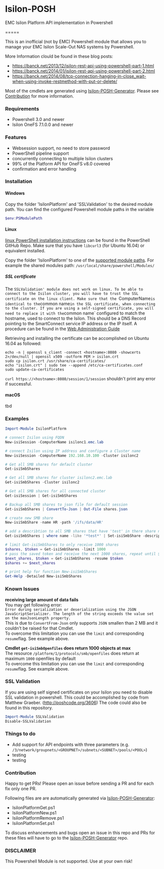 # Isilon-POSH

EMC Isilon Platform API implementation in Powershell

=====

This is an inofficial (not by EMC) Powershell module that allows you to manage your EMC Isilon Scale-Out NAS systems by Powershell.

More Information clould be found in these blog posts:
* https://banck.net/2013/12/isilon-rest-api-using-powershell-part-1.html
* https://banck.net/2014/01/isilon-rest-api-using-powershell-part-2.html
* https://banck.net/2014/08/tcp-connection-hanging-in-close_wait-when-using-invoke-restmethod-with-put-or-delete/

Most of the cmdlets are generated using [Isilon-POSH-Generator](https://github.com/vchrisb/Isilon-POSH-Generator). Please see [Contribution](#contribution) for more information.

### Requirements
* Powershell 3.0 and newer
* Isilon OneFS 7.1.0.0 and newer

### Features
* Websession support, no need to store password
* PowerShell pipeline support
* concurrently connecting to multiple Isilon clusters
* 99% of the Platform API for OneFS v8.0 covered
* confirmation and error handling

### Installation

#### Windows

Copy the folder 'IsilonPlatform' and 'SSLValidation' to the desired module path.
You can find the configured Powershell module paths in the variable 
```PowerShell
$env:PSModulePath
```

#### Linux

[linux PowerShell installation instructions](https://github.com/PowerShell/PowerShell/blob/master/docs/installation/linux.md#paths) can be found in the PowerShell GitHub Repo.
Make sure that you have `libcurl3` (for Ubuntu 16.04) or equivalent installed.

Copy the folder 'IsilonPlatform' to one of the [supported module paths](https://github.com/PowerShell/PowerShell/blob/master/docs/installation/linux.md#paths).
For example the shared modules path: `/usr/local/share/powershell/Modules/`

##### SSL certificate

The `SSLValidation' module does not work on linux. To be able to connect to the Isilon cluster, you will have to trust the SSL certificate on the linux client.
Make sure that the `ComputerName` is identical to the `common name` in the SSL certificate, when connecting to the cluster.
If you are using a self-signed certificate, you will need to replace it with the `common name` configured to match the hostname, used to connect to the Isilon. This should be a DNS Record pointing to the SmartConnect service IP address or the IP itself. A procedure can be found in the [Web Administration Guide](http://www.emc.com/collateral/TechnicalDocument/docu65068.pdf)

Retrieving and installing the certificate can be accomplished on Ubuntu 16.04 as followed:
```
echo -n | openssl s_client -connect <hostname>:8080 -showcerts 2>/dev/null | openssl x509 -outform PEM > isilon.crt
sudo cp isilon.crt /usr/share/ca-certificates/
echo "isilon.crt" | sudo tee --append /etc/ca-certificates.conf 
sudo update-ca-certificates
```

`curl https://<hostname>:8080/session/1/session` shouldn't print any error if successful.

#### macOS

tbd

### Examples
```PowerShell
Import-Module IsilonPlatform

# connect Isilon using FQDN
New-isiSession -ComputerName isilonc1.emc.lab

# connect Isilon using IP address and configure a Cluster name
New-isiSession -ComputerName 192.168.10.100 -Cluster isilonc2

# Get all SMB shares for default cluster
Get-isiSmbShares

# Get all SMB shares for cluster isilonc2.emc.lab
Get-isiSmbShares -Cluster isilonc2

# Get all SMB shares for all connected cluster
Get-isiSession | Get-isiSmbShares

# Backup all SMB shares to json file for default session
Get-isiSmbShares | ConvertTo-Json | Out-File shares.json

# create new SMB share
New-isiSmbShare -name HR -path '/ifs/data/HR'

# add a describtion to all SMB shares that have 'test' in there share name
Get-isiSmbShares | where name -like '*test*' | Set-isiSmbShare -description 'This is a Test Share'

# limit Get-isiSmbShares to only receive 1000 shares
$shares, $token = Get-isiSmbShares -limit 1000
# pass the saved token and receive the next 1000 shares, repeat until $token is empty
$next_shares, $token = Get-isiSmbShares -resume $token
$shares += $next_shares

# print help for function New-isiSmbShares
Get-Help -Detailed New-isiSmbShares
```

### Known Issues

**receiving large amount of data fails**  
You may get following error:  
`Error during serialization or deserialization using the JSON JavaScriptSerializer. The length of the string exceeds the value set on the maxJsonLength property.`  
This is due to `ConvertFrom-Json` only supports `JSON` smallen than 2 MB and it couldn't be raised for that Cmdlet.  
To overcome this limitation you can use the `limit` and corresponding `resume`flag. See example above.

**Cmdlet `get-isiSmbOpenfiles` does return 1000 objects at max**  
The resource `/platform/1/protocols/smb/openfiles` does return at maximum `1000` openfiles by default  
To overcome this limitation you can use the `limit` and corresponding `resume`flag. See example above.

### SSL Validation
If you are using self signed certificates on your Isilon you need to disable SSL validation in powershell.
This could be accomplished by code from Matthew Graeber. (http://poshcode.org/3606)
The code could also be found in this repository.

```PowerShell
Import-Module SSLValidation
Disable-SSLValidation
```

### Things to do
* Add support for API endpoints with three parameters (e.g. `/3/network/groupnets/<GROUPNET>/subnets/<SUBNET>/pools/<POOL>`)
* testing
* testing

### Contribution

Happy to get PRs! 
Please open an issue before sending a PR and for each fix only one PR.

Following files are are automatically generated via [Isilon-POSH-Generator](https://github.com/vchrisb/Isilon-POSH-Generator):

* IsilonPlatformGet.ps1
* IsilonPlatformNew.ps1
* IsilonPlatformRemove.ps1
* IsilonPlatformSet.ps1

To discuss enhancements and bugs open an issue in this repo and PRs for these files will have to go to the [Isilon-POSH-Generator](https://github.com/vchrisb/Isilon-POSH-Generator) repo.

### DISCLAIMER
This Powershell Module is not supported. Use at your own risk!
